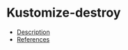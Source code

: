 # Kustomize-destroy

- [Description](https://github.com/bakdata/ci-templates/tree/feat/doc/docs/descriptions/actions/kustomize-destroy)
- [References](https://github.com/bakdata/ci-templates/tree/feat/doc/docs/references/actions/kustomize-destroy)
